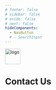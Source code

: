 ```yaml
---
# footer: false
# sidebar: false
# aside: false
# next: false
hideComponents:
  - NavButton
  # - SearchInput
---
```


<p>
  <img src="/favicon.svg" alt="logo" width="50" >
</p>

# Contact Us

<!-- **Get in Touch:**

- Email: never@mind.com
- Phone: +971 058 574 88 06
- WhatsApp: +971 058 574 88 06 -->

<!-- WhatsApp us at [+971 058 574 88 06](https://wa.me/message/KDLD4FZVW7EUC1)
Telegram us at [@goldenfish_ae](https://t.me/goldenfish_ae) -->

<ContactFormModalNav  buttonClass="alt" formStyle="margin: 1rem auto;"/>
